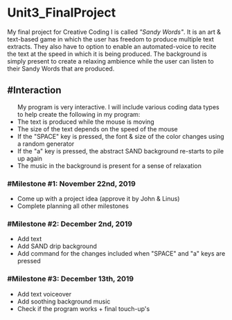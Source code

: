 # Unit3_FinalProject
My final project for Creative Coding I is called <i>"Sandy Words"</i>. It is an art & text-based game in which the user has freedom to produce multiple text extracts. They also have to option to enable an automated-voice to recite the text at the speed in which it is being produced. The background is simply present to create a relaxing ambience while the user can listen to their Sandy Words that are produced.

<h2>#Interaction</h2>
<ul>
 My program is very interactive. I will include various coding data types to help create the following in my program:
 <li>The text is produced while the mouse is moving</li>
 <li>The size of the text depends on the speed of the mouse</li>
 <li>If the "SPACE" key is pressed, the font & size of the color changes using a random generator</li>
 <li>If the "a" key is pressed, the abstract SAND background re-starts to pile up again</li>
 <li>The music in the background is present for a sense of relaxation</li>
 </ul>

<h3>#Milestone #1: November 22nd, 2019</h3>
<ul>
 <li> Come up with a project idea (approve it by John & Linus) </li>
 <li> Complete planning all other milestones </li>
 </ul>

<h3>#Milestone #2: December 2nd, 2019</h3>
<ul>
 <li> Add text </li>
 <li> Add SAND drip background </li>
 <li> Add command for the changes included when "SPACE" and "a" keys are pressed </li>
 </ul>

<h3>#Milestone #3: December 13th, 2019</h3>
<ul>
 <li> Add text voiceover </li>
 <li> Add soothing background music </li>
 <li> Check if the program works + final touch-up's </li>
 </ul>
